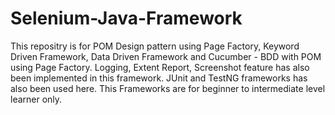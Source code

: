 # Selenium-Java-Framework
This repositry is for POM Design pattern using Page Factory, Keyword Driven Framework, Data Driven Framework and Cucumber - BDD with POM using Page Factory. Logging, Extent Report, Screenshot feature has also been implemented in this framework. JUnit and TestNG frameworks has also been used here. This Frameworks are for beginner to intermediate level learner only.
